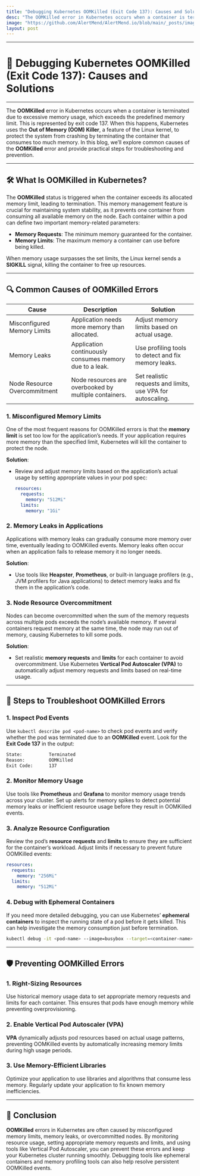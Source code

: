 ```yaml
---
title: "Debugging Kubernetes OOMKilled (Exit Code 137): Causes and Solutions"
desc: "The OOMKilled error in Kubernetes occurs when a container is terminated due to excessive memory usage, which exceeds the predefined memory limit. This is represented by exit code 137. When this happens, Kubernetes uses the Out of Memory (OOM) Killer, a feature of the Linux kernel, to protect the system from crashing by terminating the container that consumes too much memory. In this blog, we’ll explore common causes of the OOMKilled error and provide practical steps for troubleshooting and prevention."    
image: "https://github.com/AlertMend/AlertMend.io/blob/main/_posts/images/oomkilled.png?raw=true"
layout: post
---
```


---
# 🚨 **Debugging Kubernetes OOMKilled (Exit Code 137): Causes and Solutions**
---

The **OOMKilled** error in Kubernetes occurs when a container is terminated due to excessive memory usage, which exceeds the predefined memory limit. This is represented by exit code 137. When this happens, Kubernetes uses the **Out of Memory (OOM) Killer**, a feature of the Linux kernel, to protect the system from crashing by terminating the container that consumes too much memory. In this blog, we’ll explore common causes of the **OOMKilled** error and provide practical steps for troubleshooting and prevention.

---

## 🛠️ **What Is OOMKilled in Kubernetes?**

The **OOMKilled** status is triggered when the container exceeds its allocated memory limit, leading to termination. This memory management feature is crucial for maintaining system stability, as it prevents one container from consuming all available memory on the node. Each container within a pod can define two important memory-related parameters:
- **Memory Requests**: The minimum memory guaranteed for the container.
- **Memory Limits**: The maximum memory a container can use before being killed.

When memory usage surpasses the set limits, the Linux kernel sends a **SIGKILL** signal, killing the container to free up resources.

---

## 🔍 **Common Causes of OOMKilled Errors**

| **Cause**                          | **Description**                                           | **Solution**                                               |
|------------------------------------|-----------------------------------------------------------|------------------------------------------------------------|
| Misconfigured Memory Limits        | Application needs more memory than allocated.              | Adjust memory limits based on actual usage.                 |
| Memory Leaks                       | Application continuously consumes memory due to a leak.    | Use profiling tools to detect and fix memory leaks.         |
| Node Resource Overcommitment       | Node resources are overbooked by multiple containers.       | Set realistic requests and limits, use VPA for autoscaling.  |

### 1. **Misconfigured Memory Limits**
One of the most frequent reasons for OOMKilled errors is that the **memory limit** is set too low for the application’s needs. If your application requires more memory than the specified limit, Kubernetes will kill the container to protect the node.

**Solution**:
- Review and adjust memory limits based on the application’s actual usage by setting appropriate values in your pod spec:
    ```yaml
    resources:
      requests:
        memory: "512Mi"
      limits:
        memory: "1Gi"
    ```

### 2. **Memory Leaks in Applications**
Applications with memory leaks can gradually consume more memory over time, eventually leading to OOMKilled events. Memory leaks often occur when an application fails to release memory it no longer needs.

**Solution**:
- Use tools like **Heapster**, **Prometheus**, or built-in language profilers (e.g., JVM profilers for Java applications) to detect memory leaks and fix them in the application’s code.

### 3. **Node Resource Overcommitment**
Nodes can become overcommitted when the sum of the memory requests across multiple pods exceeds the node’s available memory. If several containers request memory at the same time, the node may run out of memory, causing Kubernetes to kill some pods.

**Solution**:
- Set realistic **memory requests** and **limits** for each container to avoid overcommitment. Use Kubernetes **Vertical Pod Autoscaler (VPA)** to automatically adjust memory requests and limits based on real-time usage.

---

## 🚨 **Steps to Troubleshoot OOMKilled Errors**

### 1. **Inspect Pod Events**
Use `kubectl describe pod <pod-name>` to check pod events and verify whether the pod was terminated due to an **OOMKilled** event. Look for the **Exit Code 137** in the output:
```bash
State:          Terminated
Reason:         OOMKilled
Exit Code:      137
```

### 2. **Monitor Memory Usage**
Use tools like **Prometheus** and **Grafana** to monitor memory usage trends across your cluster. Set up alerts for memory spikes to detect potential memory leaks or inefficient resource usage before they result in OOMKilled events.

### 3. **Analyze Resource Configuration**
Review the pod’s **resource requests** and **limits** to ensure they are sufficient for the container’s workload. Adjust limits if necessary to prevent future OOMKilled events:
```yaml
resources:
  requests:
    memory: "256Mi"
  limits:
    memory: "512Mi"
```

### 4. **Debug with Ephemeral Containers**
If you need more detailed debugging, you can use Kubernetes’ **ephemeral containers** to inspect the running state of a pod before it gets killed. This can help investigate the memory consumption just before termination.
```bash
kubectl debug -it <pod-name> --image=busybox --target=<container-name>
```

---

## 🛡️ **Preventing OOMKilled Errors**

### 1. **Right-Sizing Resources**
Use historical memory usage data to set appropriate memory requests and limits for each container. This ensures that pods have enough memory while preventing overprovisioning.

### 2. **Enable Vertical Pod Autoscaler (VPA)**
**VPA** dynamically adjusts pod resources based on actual usage patterns, preventing OOMKilled events by automatically increasing memory limits during high usage periods.

### 3. **Use Memory-Efficient Libraries**
Optimize your application to use libraries and algorithms that consume less memory. Regularly update your application to fix known memory inefficiencies.

---

## 🚀 **Conclusion**

**OOMKilled** errors in Kubernetes are often caused by misconfigured memory limits, memory leaks, or overcommitted nodes. By monitoring resource usage, setting appropriate memory requests and limits, and using tools like Vertical Pod Autoscaler, you can prevent these errors and keep your Kubernetes cluster running smoothly. Debugging tools like ephemeral containers and memory profiling tools can also help resolve persistent OOMKilled events.




